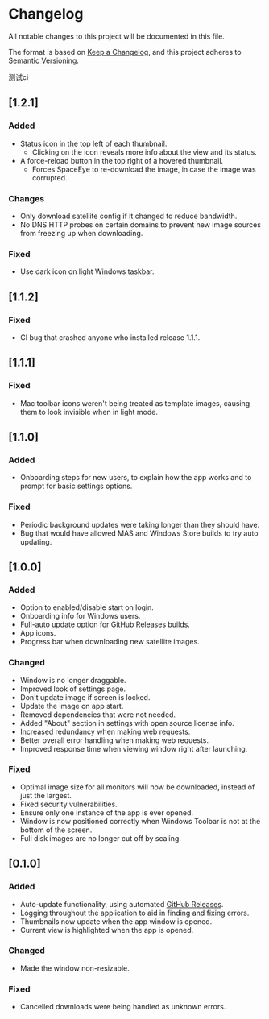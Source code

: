 # Changelog

All notable changes to this project will be documented in this file.

The format is based on [Keep a Changelog](https://keepachangelog.com/en/1.0.0/),
and this project adheres to [Semantic
Versioning](https://semver.org/spec/v2.0.0.html).

测试ci

## [1.2.1]

### Added

- Status icon in the top left of each thumbnail.
  - Clicking on the icon reveals more info about the view and its status.
- A force-reload button in the top right of a hovered thumbnail.
  - Forces SpaceEye to re-download the image, in case the image was corrupted.

### Changes

- Only download satellite config if it changed to reduce bandwidth.
- No DNS HTTP probes on certain domains to prevent new image sources from
  freezing up when downloading.

### Fixed

- Use dark icon on light Windows taskbar.

## [1.1.2]

### Fixed

- CI bug that crashed anyone who installed release 1.1.1.

## [1.1.1]

### Fixed

- Mac toolbar icons weren't being treated as template images, causing them to
  look invisible when in light mode.

## [1.1.0]

### Added

- Onboarding steps for new users, to explain how the app works and to prompt for
  basic settings options.

### Fixed

- Periodic background updates were taking longer than they should have.
- Bug that would have allowed MAS and Windows Store builds to try auto updating.

## [1.0.0]

### Added

- Option to enabled/disable start on login.
- Onboarding info for Windows users.
- Full-auto update option for GitHub Releases builds.
- App icons.
- Progress bar when downloading new satellite images.

### Changed

- Window is no longer draggable.
- Improved look of settings page.
- Don't update image if screen is locked.
- Update the image on app start.
- Removed dependencies that were not needed.
- Added "About" section in settings with open source license info.
- Increased redundancy when making web requests.
- Better overall error handling when making web requests.
- Improved response time when viewing window right after launching.

### Fixed

- Optimal image size for all monitors will now be downloaded, instead of just
  the largest.
- Fixed security vulnerabilities.
- Ensure only one instance of the app is ever opened.
- Window is now positioned correctly when Windows Toolbar is not at the bottom
  of the screen.
- Full disk images are no longer cut off by scaling.

## [0.1.0]

### Added

- Auto-update functionality, using automated [GitHub
  Releases](https://github.com/KYDronePilot/SpaceEye/releases).
- Logging throughout the application to aid in finding and fixing errors.
- Thumbnails now update when the app window is opened.
- Current view is highlighted when the app is opened.

### Changed

- Made the window non-resizable.

### Fixed

- Cancelled downloads were being handled as unknown errors.
